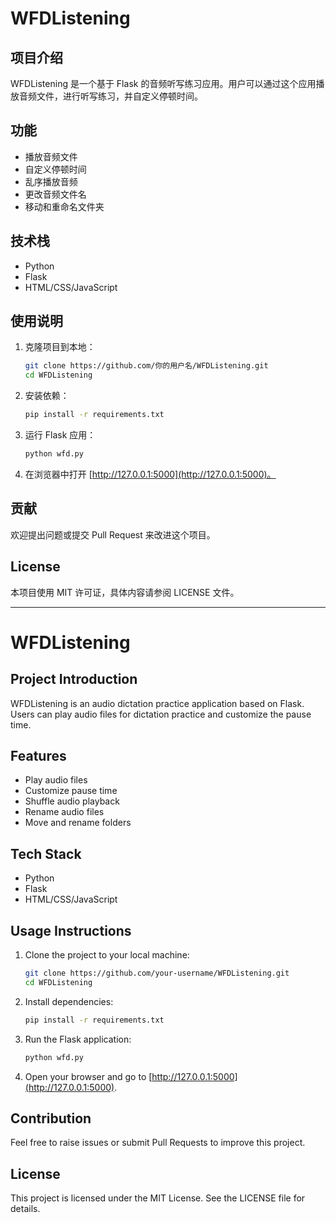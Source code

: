 # WFDListening

## 项目介绍
WFDListening 是一个基于 Flask 的音频听写练习应用。用户可以通过这个应用播放音频文件，进行听写练习，并自定义停顿时间。

## 功能
- 播放音频文件
- 自定义停顿时间
- 乱序播放音频
- 更改音频文件名
- 移动和重命名文件夹

## 技术栈
- Python
- Flask
- HTML/CSS/JavaScript

## 使用说明
1. 克隆项目到本地：
   ```bash
   git clone https://github.com/你的用户名/WFDListening.git
   cd WFDListening
   ```

2. 安装依赖：
   ```bash
   pip install -r requirements.txt
   ```

3. 运行 Flask 应用：
   ```bash
   python wfd.py
   ```

4. 在浏览器中打开 [http://127.0.0.1:5000](http://127.0.0.1:5000)。

## 贡献
欢迎提出问题或提交 Pull Request 来改进这个项目。

## License
本项目使用 MIT 许可证，具体内容请参阅 LICENSE 文件。

---

# WFDListening

## Project Introduction
WFDListening is an audio dictation practice application based on Flask. Users can play audio files for dictation practice and customize the pause time.

## Features
- Play audio files
- Customize pause time
- Shuffle audio playback
- Rename audio files
- Move and rename folders

## Tech Stack
- Python
- Flask
- HTML/CSS/JavaScript

## Usage Instructions
1. Clone the project to your local machine:
   ```bash
   git clone https://github.com/your-username/WFDListening.git
   cd WFDListening
   ```

2. Install dependencies:
   ```bash
   pip install -r requirements.txt
   ```

3. Run the Flask application:
   ```bash
   python wfd.py
   ```

4. Open your browser and go to [http://127.0.0.1:5000](http://127.0.0.1:5000).

## Contribution
Feel free to raise issues or submit Pull Requests to improve this project.

## License
This project is licensed under the MIT License. See the LICENSE file for details.
```
